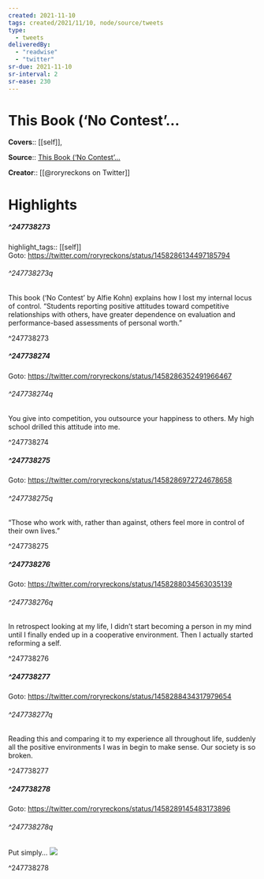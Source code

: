 ```yaml
---
created: 2021-11-10
tags: created/2021/11/10, node/source/tweets
type: 
  - tweets
deliveredBy: 
  - "readwise"
  - "twitter"
sr-due: 2021-11-10
sr-interval: 2
sr-ease: 230
---
```

# This Book (‘No Contest’...

**Covers**:: [[self]], 

**Source**:: [This Book (‘No Contest’...](https://twitter.com/roryreckons/status/1458286134497185794)

**Creator**:: [[@roryreckons on Twitter]]

# Highlights
##### ^247738273

highlight_tags:: [[self]]   
Goto: https://twitter.com/roryreckons/status/1458286134497185794  


###### ^247738273q

This book (‘No Contest’ by Alfie Kohn) explains how I lost my internal locus of control. 
“Students reporting positive attitudes toward competitive relationships with others, have greater dependence on evaluation and performance-based assessments of personal worth.” 

^247738273

##### ^247738274


Goto: https://twitter.com/roryreckons/status/1458286352491966467  

###### ^247738274q

You give into competition, you outsource your happiness to others. My high school drilled this attitude into me. 

^247738274

##### ^247738275


Goto: https://twitter.com/roryreckons/status/1458286972724678658  

###### ^247738275q

“Those who work with, rather than against, others feel more in control of their own lives.” 

^247738275

##### ^247738276


Goto: https://twitter.com/roryreckons/status/1458288034563035139  

###### ^247738276q

In retrospect looking at my life, I didn’t start becoming a person in my mind until I finally ended up in a cooperative environment. Then I actually started reforming a self. 

^247738276

##### ^247738277


Goto: https://twitter.com/roryreckons/status/1458288434317979654  

###### ^247738277q

Reading this and comparing it to my experience all throughout life, suddenly all the positive environments I was in begin to make sense. Our society is so broken. 

^247738277

##### ^247738278


Goto: https://twitter.com/roryreckons/status/1458289145483173896  

###### ^247738278q

Put simply… 
![](https://pbs.twimg.com/media/FDziBvMVkAM5sLI.jpg) 

^247738278

